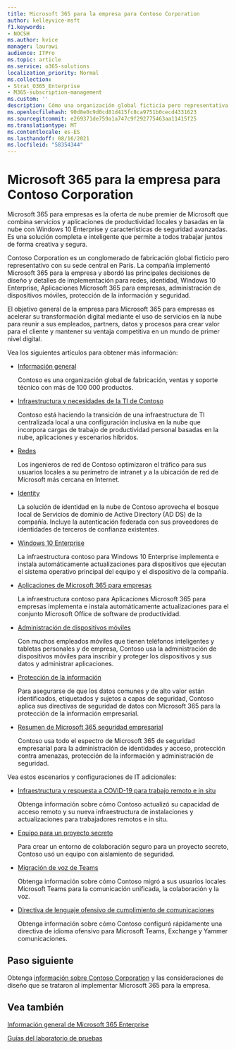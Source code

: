 ```yaml
---
title: Microsoft 365 para la empresa para Contoso Corporation
author: kelleyvice-msft
f1.keywords:
- NOCSH
ms.author: kvice
manager: laurawi
audience: ITPro
ms.topic: article
ms.service: o365-solutions
localization_priority: Normal
ms.collection:
- Strat_O365_Enterprise
- M365-subscription-management
ms.custom: ''
description: Cómo una organización global ficticia pero representativa adoptó Microsoft 365 empresa.
ms.openlocfilehash: 90d8e0c9d0cd81d415fc8ca9751b0cecd4331623
ms.sourcegitcommit: e269371de759a1a747c9f292775463aa11415f25
ms.translationtype: MT
ms.contentlocale: es-ES
ms.lasthandoff: 08/16/2021
ms.locfileid: "58354344"
---
```

# <a name="microsoft-365-for-enterprise-for-the-contoso-corporation"></a>Microsoft 365 para la empresa para Contoso Corporation

Microsoft 365 para empresas es la oferta de nube premier de Microsoft que combina servicios y aplicaciones de productividad locales y basadas en la nube con Windows 10 Enterprise y características de seguridad avanzadas. Es una solución completa e inteligente que permite a todos trabajar juntos de forma creativa y segura.

Contoso Corporation es un conglomerado de fabricación global ficticio pero representativo con su sede central en París. La compañía implementó Microsoft 365 para la empresa y abordó las principales decisiones de diseño y detalles de implementación para redes, identidad, Windows 10 Enterprise, Aplicaciones Microsoft 365 para empresas, administración de dispositivos móviles, protección de la información y seguridad.

El objetivo general de la empresa para Microsoft 365 para empresas es acelerar su transformación digital mediante el uso de servicios en la nube para reunir a sus empleados, partners, datos y procesos para crear valor para el cliente y mantener su ventaja competitiva en un mundo de primer nivel digital.

Vea los siguientes artículos para obtener más información:

- [Información general](contoso-overview.md)

  Contoso es una organización global de fabricación, ventas y soporte técnico con más de 100 000 productos.

- [Infraestructura y necesidades de la TI de Contoso](contoso-infra-needs.md)

  Contoso está haciendo la transición de una infraestructura de TI centralizada local a una configuración inclusiva en la nube que incorpora cargas de trabajo de productividad personal basadas en la nube, aplicaciones y escenarios híbridos.

- [Redes](contoso-networking.md)

  Los ingenieros de red de Contoso optimizaron el tráfico para sus usuarios locales a su perímetro de intranet y a la ubicación de red de Microsoft más cercana en Internet.

- [Identity](contoso-identity.md)

  La solución de identidad en la nube de Contoso aprovecha el bosque local de Servicios de dominio de Active Directory (AD DS) de la compañía. Incluye la autenticación federada con sus proveedores de identidades de terceros de confianza existentes.

- [Windows 10 Enterprise](contoso-win10.md)

  La infraestructura contoso para Windows 10 Enterprise implementa e instala automáticamente actualizaciones para dispositivos que ejecutan el sistema operativo principal del equipo y el dispositivo de la compañía.

- [Aplicaciones de Microsoft 365 para empresas](contoso-o365pp.md)

  La infraestructura contoso para Aplicaciones Microsoft 365 para empresas implementa e instala automáticamente actualizaciones para el conjunto Microsoft Office de software de productividad.

- [Administración de dispositivos móviles](contoso-mdm.md)

  Con muchos empleados móviles que tienen teléfonos inteligentes y tabletas personales y de empresa, Contoso usa la administración de dispositivos móviles para inscribir y proteger los dispositivos y sus datos y administrar aplicaciones.

- [Protección de la información](contoso-info-protect.md)

  Para asegurarse de que los datos comunes y de alto valor están identificados, etiquetados y sujetos a capas de seguridad, Contoso aplica sus directivas de seguridad de datos con Microsoft 365 para la protección de la información empresarial.

- [Resumen de Microsoft 365 seguridad empresarial](contoso-security-summary.md)

  Contoso usa todo el espectro de Microsoft 365 de seguridad empresarial para la administración de identidades y acceso, protección contra amenazas, protección de la información y administración de seguridad.

Vea estos escenarios y configuraciones de IT adicionales:

- [Infraestructura y respuesta a COVID-19 para trabajo remoto e in situ](../solutions/contoso-remote-onsite-work.md)

  Obtenga información sobre cómo Contoso actualizó su capacidad de acceso remoto y su nueva infraestructura de instalaciones y actualizaciones para trabajadores remotos e in situ.

- [Equipo para un proyecto secreto](../solutions/contoso-team-for-top-secret-project.md)

  Para crear un entorno de colaboración seguro para un proyecto secreto, Contoso usó un equipo con aislamiento de seguridad.

- [Migración de voz de Teams](/MicrosoftTeams/voice-case-study-overview)

  Obtenga información sobre cómo Contoso migró a sus usuarios locales Microsoft Teams para la comunicación unificada, la colaboración y la voz.

- [Directiva de lenguaje ofensivo de cumplimiento de comunicaciones](../compliance/communication-compliance-case-study.md)

  Obtenga información sobre cómo Contoso configuró rápidamente una directiva de idioma ofensivo para Microsoft Teams, Exchange y Yammer comunicaciones.

## <a name="next-step"></a>Paso siguiente

Obtenga [información sobre Contoso Corporation](contoso-overview.md) y las consideraciones de diseño que se trataron al implementar Microsoft 365 para la empresa.


## <a name="see-also"></a>Vea también

[Información general de Microsoft 365 Enterprise](microsoft-365-overview.md)

[Guías del laboratorio de pruebas](m365-enterprise-test-lab-guides.md)